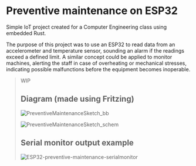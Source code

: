 # Preventive maintenance on ESP32
Simple IoT project created for a Computer Engineering class using embedded Rust.  

The purpose of this project was to use an ESP32 to read data from an accelerometer and temperature sensor, sounding an alarm if the readings exceed a defined limit.
A similar concept could be applied to monitor machines, alerting the staff in case of overheating or mechanical stresses, indicating possible malfunctions before
the equipment becomes inoperable.  

> WIP
> ## Diagram (made using Fritzing)
> ![PreventiveMaintenanceSketch_bb](https://github.com/KaueMiziara/rs-esp32-simple-preventive-maintenance-example/assets/119542829/c96e453e-f6cc-43ac-bda6-160df1729dfe)
> 
> ![PreventiveMaintenanceSketch_schem](https://github.com/KaueMiziara/rs-esp32-simple-preventive-maintenance-example/assets/119542829/4bbb3d78-836c-4b30-9927-61ade57e1f59)
> 
> 
> ## Serial monitor output example
> ![ESP32-preventive-maintenance-serialmonitor](https://github.com/KaueMiziara/rs-esp32-simple-preventive-maintenance-example/assets/119542829/af8d09ee-ff44-432c-b906-2138424c6258)
